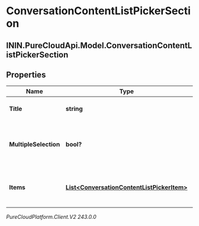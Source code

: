 # ConversationContentListPickerSection

## ININ.PureCloudApi.Model.ConversationContentListPickerSection

## Properties

|Name | Type | Description | Notes|
|------------ | ------------- | ------------- | -------------|
| **Title** | **string** | Required title for the section. | [optional] |
| **MultipleSelection** | **bool?** | Whether multiple items can be selected in this section. | [optional] |
| **Items** | [**List&lt;ConversationContentListPickerItem&gt;**](ConversationContentListPickerItem) | List of items to choice from in the section | [optional] |



_PureCloudPlatform.Client.V2 243.0.0_
